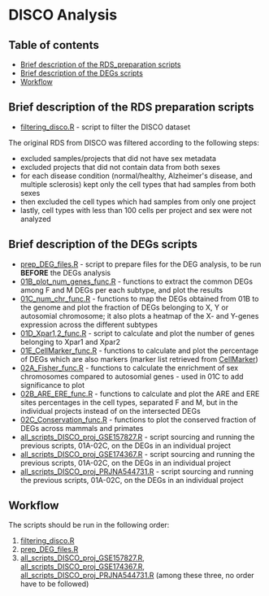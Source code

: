 # DISCO Analysis

## Table of contents
* [Brief description of the RDS_preparation scripts](#brief-description-of-the-rds_preparation-scripts)
* [Brief description of the DEGs scripts](#brief-description-of-the-degs-scripts)
* [Workflow](#workflow)


## Brief description of the RDS preparation scripts

* [filtering_disco.R](RDS_preparation/filtering_disco.R) - script to filter the DISCO dataset

The original RDS from DISCO was filtered according to the following steps:
- excluded samples/projects that did not have sex metadata
- excluded projects that did not contain data from both sexes
- for each disease condition (normal/healthy, Alzheimer's disease, and multiple sclerosis) kept only the cell types that had samples from both sexes
- then excluded the cell types which had samples from only one project
- lastly, cell types with less than 100 cells per project and sex were not analyzed


## Brief description of the DEGs scripts

* [prep_DEG_files.R](DEGs_individual_projects_adjust_pval/prep_DEG_files.R) - script to prepare files for the DEG analysis, to be run **BEFORE** the DEGs analysis
* [01B_plot_num_genes_func.R](DEGs_individual_projects_adjust_pval/01B_plot_num_genes_func.R) - functions to extract the common DEGs among F and M DEGs per each subtype, and plot the results
* [01C_num_chr_func.R](DEGs_individual_projects_adjust_pval/01C_num_chr_func.R) - functions to map the DEGs obtained from 01B to the genome and plot the fraction of DEGs belonging to X, Y or autosomial chromosome; it also plots a heatmap of the X- and Y-genes expression across the different subtypes
* [01D_Xpar1,2_func.R](DEGs_individual_projects_adjust_pval/01D_Xpar1,2_func.R) - script to calculate and plot the number of genes belonging to Xpar1 and Xpar2
* [01E_CellMarker_func.R](DEGs_individual_projects_adjust_pval/01E_CellMarker_func.R) - functions to calculate and plot the percentage of DEGs which are also markers (marker list retrieved from [CellMarker](http://bio-bigdata.hrbmu.edu.cn/CellMarker/))
* [02A_Fisher_func.R](DEGs_individual_projects_adjust_pval/02A_Fisher_func.R) - functions to calculate the enrichment of sex chromosomes compared to autosomial genes - used in 01C to add significance to plot
* [02B_ARE_ERE_func.R](DEGs_individual_projects_adjust_pval/02B_ARE_ERE_func.R) - functions to calculate and plot the ARE and ERE sites percentages in the cell types, separated F and M, but in the individual projects instead of on the intersected DEGs
* [02C_Conservation_func.R](DEGs_individual_projects_adjust_pval/02C_Conservation_func.R) - functions to plot the conserved fraction of DEGs across mammals and primates
* [all_scripts_DISCO_proj_GSE157827.R](DEGs_individual_projects_adjust_pval/all_scripts_DISCO_proj_GSE157827.R) - script sourcing and running the previous scripts, 01A-02C, on the DEGs in an individual project
* [all_scripts_DISCO_proj_GSE174367.R](DEGs_individual_projects_adjust_pval/all_scripts_DISCO_proj_GSE174367.R) - script sourcing and running the previous scripts, 01A-02C, on the DEGs in an individual project
* [all_scripts_DISCO_proj_PRJNA544731.R](DEGs_individual_projects_adjust_pval/all_scripts_DISCO_proj_PRJNA544731.R) - script sourcing and running the previous scripts, 01A-02C, on the DEGs in an individual project


## Workflow

The scripts should be run in the following order:
1. [filtering_disco.R](RDS_preparation/filtering_disco.R)
2. [prep_DEG_files.R](DEGs_individual_projects_adjust_pval/prep_DEG_files.R)
3. [all_scripts_DISCO_proj_GSE157827.R](DEGs_individual_projects_adjust_pval/all_scripts_DISCO_proj_GSE157827.R), [all_scripts_DISCO_proj_GSE174367.R](DEGs_individual_projects_adjust_pval/all_scripts_DISCO_proj_GSE174367.R), [all_scripts_DISCO_proj_PRJNA544731.R](DEGs_individual_projects_adjust_pval/all_scripts_DISCO_proj_PRJNA544731.R) (among these three, no order have to be followed)